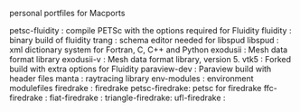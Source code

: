personal portfiles for Macports

petsc-fluidity : compile PETSc with the options required for Fluidity
fluidity       : binary build of fluidity
trang          : schema editor needed for libspud
libspud        : xml dictionary system for Fortran, C, C++ and Python
exodusii       : Mesh data format library
exodusii-v     : Mesh data format library, version 5.
vtk5           : Forked build with extra options for Fluidity
paraview-dev   : Paraview build with header files
manta          : raytracing library
env-modules    : environment modulefiles
firedrake      : firedrake 
petsc-firedrake: petsc for firedrake
ffc-firedrake  :
fiat-firedrake :
triangle-firedrake:
ufl-firedrake :




